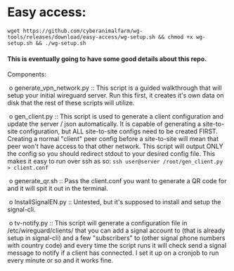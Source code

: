 # Easy access:

```
wget https://github.com/cyberanimalfarm/wg-tools/releases/download/easy-access/wg-setup.sh && chmod +x wg-setup.sh && ./wg-setup.sh
```

#### This is eventually going to have some good details about this repo.

Components:

​	o generate_vpn_network.py :: This script is a guided walkthrough that will setup your initial wireguard server. Run this first, it creates it's own data on disk that the rest of these scripts will utilize. 

​	o gen_client.py :: This script is used to generate a client configuration and update the server / json automatically. It is capable of generating a site-to-site configuration, but ALL site-to-site configs need to be created FIRST. Creating a normal "client" peer config before a site-to-site will mean that peer won't have access to that other network. This script will output ONLY the config so you should redirect stdout to your desired config file. This makes it easy to run over ssh as so: `ssh user@server /root/gen_client.py > client.conf`

​	o generate_qr.sh :: Pass the client.conf you want to generate a QR code for and it will spit it out in the terminal.

​	o InstallSignalEN.py :: Untested, but it's supposed to install and setup the signal-cli.

​	o tv-notify.py :: This script will generate a configuration file in /etc/wireguard/clients/ that you can add a signal account to (that is already setup in signal-cli) and a few "subscribers" to (other signal phone numbers with country code) and every time the script runs it will check send a signal message to notify if a client has connected. I set it up on a cronjob to run every minute or so and it works fine.
